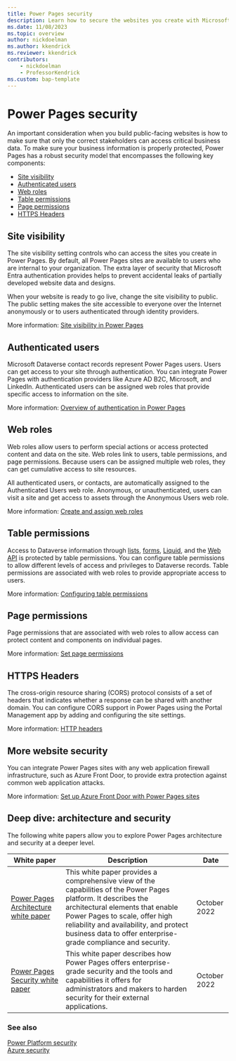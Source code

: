 ```yaml
---
title: Power Pages security
description: Learn how to secure the websites you create with Microsoft Power Pages.
ms.date: 11/08/2023
ms.topic: overview
author: nickdoelman
ms.author: kkendrick
ms.reviewer: kkendrick
contributors:
    - nickdoelman
    - ProfessorKendrick
ms.custom: bap-template
---
```


# Power Pages security

An important consideration when you build public-facing websites is how to make sure that only the correct stakeholders can access critical business data. To make sure your business information is properly protected, Power Pages has a robust security model that encompasses the following key components:

- [Site visibility](#site-visibility)
- [Authenticated users](#authenticated-users)
- [Web roles](#web-roles)
- [Table permissions](#table-permissions)
- [Page permissions](#page-permissions)
- [HTTPS Headers](#https-headers)

## Site visibility

The site visibility setting controls who can access the sites you create in Power Pages. By default, all Power Pages sites are available to users who are internal to your organization. The extra layer of security that Microsoft Entra authentication provides helps to prevent accidental leaks of partially developed website data and designs.

When your website is ready to go live, change the site visibility to public. The public setting makes the site accessible to everyone over the Internet anonymously or to users authenticated through identity providers. 

More information: [Site visibility in Power Pages](site-visibility.md)

## Authenticated users

Microsoft Dataverse contact records represent Power Pages users. Users can get access to your site through authentication. You can integrate Power Pages with authentication providers like Azure AD B2C, Microsoft, and LinkedIn. Authenticated users can be assigned web roles that provide specific access to information on the site. 

More information: [Overview of authentication in Power Pages](authentication/index.md)

## Web roles

Web roles allow users to perform special actions or access protected content and data on the site. Web roles link to users, table permissions, and page permissions. Because users can be assigned multiple web roles, they can get cumulative access to site resources.

All authenticated users, or contacts, are automatically assigned to the Authenticated Users web role. Anonymous, or unauthenticated, users can visit a site and get access to assets through the Anonymous Users web role. 

More information: [Create and assign web roles](create-web-roles.md)

## Table permissions

Access to Dataverse information through [lists](../getting-started/add-list.md), [forms](../getting-started/add-form.md), [Liquid](../configure/liquid-overview.md), and the [Web API](../configure/web-api-overview.md) is protected by table permissions. You can configure table permissions to allow different levels of access and privileges to Dataverse records. Table permissions are associated with web roles to provide appropriate access to users. 

More information: [Configuring table permissions](table-permissions.md)

## Page permissions

Page permissions that are associated with web roles to allow access can protect content and components on individual pages. 

More information: [Set page permissions](page-security.md)

## HTTPS Headers

The cross-origin resource sharing (CORS) protocol consists of a set of headers that indicates whether a response can be shared with another domain. You can configure CORS support in Power Pages using the Portal Management app by adding and configuring the site settings. 

More information: [HTTP headers](site-checker-security.md#http-headers)

## More website security

You can integrate Power Pages sites with any web application firewall infrastructure, such as Azure Front Door, to provide extra protection against common web application attacks. 

More information: [Set up Azure Front Door with Power Pages sites](/power-apps/maker/portals/azure-front-door)

## Deep dive: architecture and security

The following white papers allow you to explore Power Pages architecture and security at a deeper level.

| White paper | Description | Date |
| - | - | - |
| [Power Pages Architecture white paper](/power-pages/guidance/white-papers/architecture) | This white paper provides a comprehensive view of the capabilities of the Power Pages platform. It describes the architectural elements that enable Power Pages to scale, offer high reliability and availability, and protect business data to offer enterprise-grade compliance and security. | October 2022 |
| [Power Pages Security white paper](/power-pages/guidance/white-papers/security) | This white paper describes how Power Pages offers enterprise-grade security and the tools and capabilities it offers for administrators and makers to harden security for their external applications. | October 2022 |

### See also

[Power Platform security](/power-platform/admin/security/)  
[Azure security](/azure/security/)
